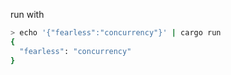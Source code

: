 run with 

```sh
> echo '{"fearless":"concurrency"}' | cargo run
{
  "fearless": "concurrency"
}
```
